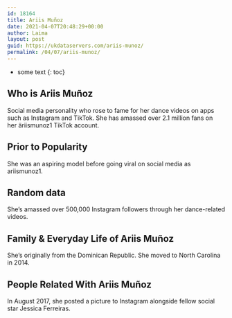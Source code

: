 ```yaml
---
id: 18164
title: Ariis Muñoz
date: 2021-04-07T20:48:29+00:00
author: Laima
layout: post
guid: https://ukdataservers.com/ariis-munoz/
permalink: /04/07/ariis-munoz/
---
```


* some text
{: toc}


## Who is Ariis Muñoz
                  
                  
                  
Social media personality who rose to fame for her dance videos on apps such as Instagram and TikTok. She has amassed over 2.1 million fans on her äriismunoz1 TikTok account. 
                  
              
            
              
            
                
                
                
## Prior to Popularity
                  
                  
                  
She was an aspiring model before going viral on social media as ariismunoz1.
                  
              
            
              
            
                
                
                
## Random data
                  
                  
                  
She&#8217;s amassed over 500,000 Instagram followers through her dance-related videos.
                  
              
            
              
            
                
                
                
## Family & Everyday Life of Ariis Muñoz
                  
                  
                  
She&#8217;s originally from the Dominican Republic. She moved to North Carolina in 2014. 
                  
              
            
              
            
                
                
                
## People Related With Ariis Muñoz
                  
                  
                  
In August 2017, she posted a picture to Instagram alongside fellow social star Jessica Ferreiras. 
                  
              
            
              
            
                
              
            
              
              
            
            
              
            
          
          
          